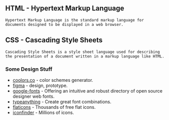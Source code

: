 ## HTML - Hypertext Markup Language
```
Hypertext Markup Language is the standard markup language for documents designed to be displayed in a web browser.
```

## CSS - Cascading Style Sheets
```
Cascading Style Sheets is a style sheet language used for describing the presentation of a document written in a markup language like HTML.
```


### Some Design Stuff
- [coolors.co](https://coolors.co/) - color schemes generator.
- [figma](https://www.figma.com/) - design, prototype.
- [google-fonts](https://fonts.google.com/) - Offering an intuitive and robust directory of open source designer web fonts.
- [typeanything](https://app.typeanything.io/) - Create great font combinations.
- [flaticons](https://www.flaticon.com) - Thousands of free flat icons.
- [iconfinder](https://www.iconfinder.com/) - Millions of icons.